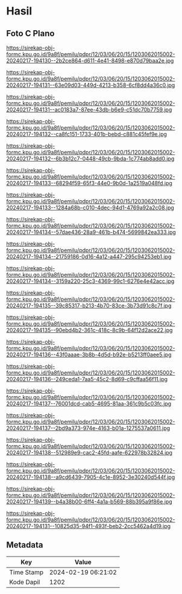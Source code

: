 # Hasil

## Foto C Plano

https://sirekap-obj-formc.kpu.go.id/9a8f/pemilu/pdpr/12/03/06/20/15/1203062015002-20240217-194130--2b2ce864-d611-4e41-8498-e870d79baa2e.jpg

https://sirekap-obj-formc.kpu.go.id/9a8f/pemilu/pdpr/12/03/06/20/15/1203062015002-20240217-194131--63e09d03-449d-4213-b358-6cf8dd4a36c0.jpg

https://sirekap-obj-formc.kpu.go.id/9a8f/pemilu/pdpr/12/03/06/20/15/1203062015002-20240217-194131--ac0183a7-87ee-43db-b6e9-c51dc70b7759.jpg

https://sirekap-obj-formc.kpu.go.id/9a8f/pemilu/pdpr/12/03/06/20/15/1203062015002-20240217-194132--ca8fc151-1733-401b-bebd-c881c45fef9e.jpg

https://sirekap-obj-formc.kpu.go.id/9a8f/pemilu/pdpr/12/03/06/20/15/1203062015002-20240217-194132--6b3b12c7-0448-49cb-9bda-1c774ab8add0.jpg

https://sirekap-obj-formc.kpu.go.id/9a8f/pemilu/pdpr/12/03/06/20/15/1203062015002-20240217-194133--68294f59-65f3-44e0-9b0d-1a2519a048fd.jpg

https://sirekap-obj-formc.kpu.go.id/9a8f/pemilu/pdpr/12/03/06/20/15/1203062015002-20240217-194133--1284a68b-c010-4dec-94d1-4769a92a2c08.jpg

https://sirekap-obj-formc.kpu.go.id/9a8f/pemilu/pdpr/12/03/06/20/15/1203062015002-20240217-194134--57dae436-28a9-461b-b474-5699842ea333.jpg

https://sirekap-obj-formc.kpu.go.id/9a8f/pemilu/pdpr/12/03/06/20/15/1203062015002-20240217-194134--21759186-0d16-4a12-a447-295c94253eb1.jpg

https://sirekap-obj-formc.kpu.go.id/9a8f/pemilu/pdpr/12/03/06/20/15/1203062015002-20240217-194134--3159a220-25c3-4369-99c1-6276e4e42acc.jpg

https://sirekap-obj-formc.kpu.go.id/9a8f/pemilu/pdpr/12/03/06/20/15/1203062015002-20240217-194135--39c85317-b213-4b70-83ce-3b73d91c8c7f.jpg

https://sirekap-obj-formc.kpu.go.id/9a8f/pemilu/pdpr/12/03/06/20/15/1203062015002-20240217-194135--90ebd4b2-361c-418c-8c9b-64f12d2ace22.jpg

https://sirekap-obj-formc.kpu.go.id/9a8f/pemilu/pdpr/12/03/06/20/15/1203062015002-20240217-194136--43f0aaae-3b8b-4d5d-b92e-b5213ff0aee5.jpg

https://sirekap-obj-formc.kpu.go.id/9a8f/pemilu/pdpr/12/03/06/20/15/1203062015002-20240217-194136--249ceda1-7aa5-45c2-8d69-c9cffaa56f11.jpg

https://sirekap-obj-formc.kpu.go.id/9a8f/pemilu/pdpr/12/03/06/20/15/1203062015002-20240217-194137--76001dcd-cab5-4695-81aa-361c9b5c03fc.jpg

https://sirekap-obj-formc.kpu.go.id/9a8f/pemilu/pdpr/12/03/06/20/15/1203062015002-20240217-194137--2bd9a373-974e-4163-b01a-1275537a0611.jpg

https://sirekap-obj-formc.kpu.go.id/9a8f/pemilu/pdpr/12/03/06/20/15/1203062015002-20240217-194138--512989e9-cac2-45fd-aafe-622978b32824.jpg

https://sirekap-obj-formc.kpu.go.id/9a8f/pemilu/pdpr/12/03/06/20/15/1203062015002-20240217-194138--a9cd6439-7905-4c1e-8952-3e30240d544f.jpg

https://sirekap-obj-formc.kpu.go.id/9a8f/pemilu/pdpr/12/03/06/20/15/1203062015002-20240217-194139--b4a38b00-6ff4-4a1a-b569-88b395a9f86e.jpg

https://sirekap-obj-formc.kpu.go.id/9a8f/pemilu/pdpr/12/03/06/20/15/1203062015002-20240217-194131--10825d35-94f1-493f-beb2-2cc5462a4d19.jpg


## Metadata

| Key        | Value               |
| ---------- | ------------------- |
| Time Stamp | 2024-02-19 06:21:02 |
| Kode Dapil | 1202                |



